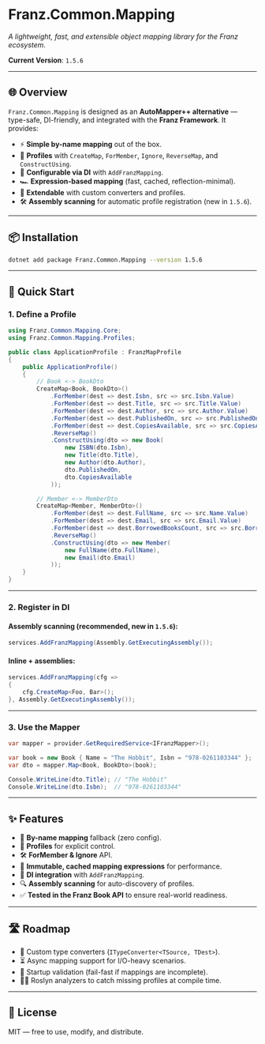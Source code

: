 ﻿# **Franz.Common.Mapping**

*A lightweight, fast, and extensible object mapping library for the Franz ecosystem.*

**Current Version**: `1.5.6`

---

## 🌐 Overview

`Franz.Common.Mapping` is designed as an **AutoMapper++ alternative** — type-safe, DI-friendly, and integrated with the **Franz Framework**.
It provides:

* ⚡ **Simple by-name mapping** out of the box.
* 📑 **Profiles** with `CreateMap`, `ForMember`, `Ignore`, `ReverseMap`, and `ConstructUsing`.
* 🔧 **Configurable via DI** with `AddFranzMapping`.
* 🏎 **Expression-based mapping** (fast, cached, reflection-minimal).
* 🧩 **Extendable** with custom converters and profiles.
* 🛠 **Assembly scanning** for automatic profile registration (new in `1.5.6`).

---

## 📦 Installation

```bash
dotnet add package Franz.Common.Mapping --version 1.5.6
```

---

## 🚀 Quick Start

### 1. Define a Profile

```csharp
using Franz.Common.Mapping.Core;
using Franz.Common.Mapping.Profiles;

public class ApplicationProfile : FranzMapProfile
{
    public ApplicationProfile()
    {
        // Book <-> BookDto
        CreateMap<Book, BookDto>()
            .ForMember(dest => dest.Isbn, src => src.Isbn.Value)
            .ForMember(dest => dest.Title, src => src.Title.Value)
            .ForMember(dest => dest.Author, src => src.Author.Value)
            .ForMember(dest => dest.PublishedOn, src => src.PublishedOn)
            .ForMember(dest => dest.CopiesAvailable, src => src.CopiesAvailable)
            .ReverseMap()
            .ConstructUsing(dto => new Book(
                new ISBN(dto.Isbn),
                new Title(dto.Title),
                new Author(dto.Author),
                dto.PublishedOn,
                dto.CopiesAvailable
            ));

        // Member <-> MemberDto
        CreateMap<Member, MemberDto>()
            .ForMember(dest => dest.FullName, src => src.Name.Value)
            .ForMember(dest => dest.Email, src => src.Email.Value)
            .ForMember(dest => dest.BorrowedBooksCount, src => src.BorrowedBooks.Count)
            .ReverseMap()
            .ConstructUsing(dto => new Member(
                new FullName(dto.FullName),
                new Email(dto.Email)
            ));
    }
}
```

---

### 2. Register in DI

#### Assembly scanning (recommended, new in `1.5.6`):

```csharp
services.AddFranzMapping(Assembly.GetExecutingAssembly());
```

#### Inline + assemblies:

```csharp
services.AddFranzMapping(cfg =>
{
    cfg.CreateMap<Foo, Bar>();
}, Assembly.GetExecutingAssembly());
```

---

### 3. Use the Mapper

```csharp
var mapper = provider.GetRequiredService<IFranzMapper>();

var book = new Book { Name = "The Hobbit", Isbn = "978-0261103344" };
var dto = mapper.Map<Book, BookDto>(book);

Console.WriteLine(dto.Title); // "The Hobbit"
Console.WriteLine(dto.Isbn);  // "978-0261103344"
```

---

## ✨ Features

* 🔄 **By-name mapping** fallback (zero config).
* 🎯 **Profiles** for explicit control.
* 🛠 **ForMember & Ignore** API.
* 💾 **Immutable, cached mapping expressions** for performance.
* 🧩 **DI integration** with `AddFranzMapping`.
* 🔍 **Assembly scanning** for auto-discovery of profiles.
* ✅ **Tested in the Franz Book API** to ensure real-world readiness.

---

## 🛣 Roadmap

* 🔌 Custom type converters (`ITypeConverter<TSource, TDest>`).
* ⏳ Async mapping support for I/O-heavy scenarios.
* 🚨 Startup validation (fail-fast if mappings are incomplete).
* 🧑‍💻 Roslyn analyzers to catch missing profiles at compile time.

---

## 📜 License

MIT — free to use, modify, and distribute.

